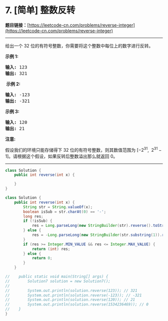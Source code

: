 # 7. [简单] 整数反转

**题目链接：**[https://leetcode-cn.com/problems/reverse-integer](https://leetcode-cn.com/problems/reverse-integer)

---

<div class="content__1Y2H">
 <div class="notranslate">
  <p>给出一个 32 位的有符号整数，你需要将这个整数中每位上的数字进行反转。</p> 
  <p><strong>示例&nbsp;1:</strong></p> 
  <pre class="language-text"><strong>输入:</strong> 123
<strong>输出:</strong> 321
</pre> 
  <p><strong>&nbsp;示例 2:</strong></p> 
  <pre class="language-text"><strong>输入:</strong> -123
<strong>输出:</strong> -321
</pre> 
  <p><strong>示例 3:</strong></p> 
  <pre class="language-text"><strong>输入:</strong> 120
<strong>输出:</strong> 21
</pre> 
  <p><strong>注意:</strong></p> 
  <p>假设我们的环境只能存储得下 32 位的有符号整数，则其数值范围为&nbsp;[−2<sup>31</sup>,&nbsp; 2<sup>31&nbsp;</sup>− 1]。请根据这个假设，如果反转后整数溢出那么就返回 0。</p> 
 </div>
</div>

---

```java
class Solution {
    public int reverse(int x) {

    }
}
```

```java
class Solution {
    public int reverse(int x) {
        String str = String.valueOf(x);
        boolean isSub = str.charAt(0) == '-';
        long res;
        if (!isSub) {
            res = Long.parseLong(new StringBuilder(str).reverse().toString());
        } else {
            res = -Long.parseLong(new StringBuilder(str.substring(1)).reverse().toString());
        }
        if (res >= Integer.MIN_VALUE && res <= Integer.MAX_VALUE) {
            return (int) res;
        } else {
            return 0;
        }
    }

//    public static void main(String[] args) {
//        Solution7 solution = new Solution7();
//
//        System.out.println(solution.reverse(123)); // 321
//        System.out.println(solution.reverse(-123)); // -321
//        System.out.println(solution.reverse(120)); // 21
//        System.out.println(solution.reverse(1534236469)); // 0
//    }
}
```
